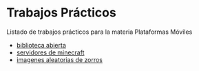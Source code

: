 <!DOCTYPE html>
<html lang="es">
  <head>
    <meta charset="utf-8">
    <title>Hola Mundo!</title>
  </head>
  <body>
    <h1>Trabajos Prácticos</h1>
    <p>Listado de trabajos prácticos para la materia Plataformas Móviles</p>
    <ul>
      <li><a href="bibliotecaabierta.html">biblioteca abierta</a></li>
      <li><a href="minecraft.html">servidores de minecraft</a></li>
      <li><a href="zorros.html">imagenes aleatorias de zorros</a></li>
  </ul>
  </body>
</html>
